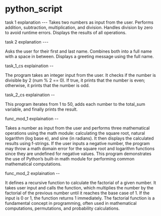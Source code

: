 # python_script

task 1 explanation ---
Takes two numbers as input from the user.
Performs addition, subtraction, multiplication, and division.
Handles division by zero to avoid runtime errors.
Displays the results of all operations.


task 2 explanation ---

Asks the user for their first and last name.
Combines both into a full name with a space in between.
Displays a greeting message using the full name.

task_1_cs explaination --

The program takes an integer input from the user.
It checks if the number is divisible by 2 (num % 2 == 0).
If true, it prints that the number is even; otherwise, it prints that the number is odd.

task_2_cs explaination --

This program iterates from 1 to 50, adds each number to the total_sum variable, and finally prints the result.

func_mod_1 explaination --

Takes a number as input from the user and performs three mathematical operations using the math module: calculating the square root, natural logarithm (log base e), and sine (in radians). It then displays the calculated results using f-strings. If the user inputs a negative number, the program may throw a math domain error for the square root and logarithm functions since they are undefined for negative values. This program demonstrates the use of Python’s built-in math module for performing common mathematical computations.


func_mod_2 explaination --

It defines a recursive function to calculate the factorial of a given number. It takes user input and calls the function, which multiplies the number by the factorial of the previous number until it reaches the base case of 1. If the input is 0 or 1, the function returns 1 immediately. The factorial function is a fundamental concept in programming, often used in mathematical computations, permutations, and probability calculations.


